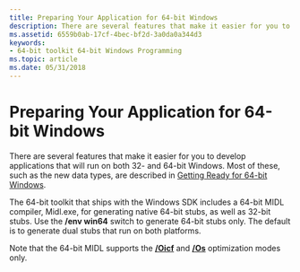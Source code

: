 ```yaml
---
title: Preparing Your Application for 64-bit Windows
description: There are several features that make it easier for you to develop applications that will run on both 32- and 64-bit Windows. Most of these, such as the new data types, are described in Getting Ready for 64-bit Windows.
ms.assetid: 6559b0ab-17cf-4bec-bf2d-3a0da0a344d3
keywords:
- 64-bit toolkit 64-bit Windows Programming
ms.topic: article
ms.date: 05/31/2018
---
```


# Preparing Your Application for 64-bit Windows

There are several features that make it easier for you to develop applications that will run on both 32- and 64-bit Windows. Most of these, such as the new data types, are described in [Getting Ready for 64-bit Windows](getting-ready-for-64-bit-windows.md).

The 64-bit toolkit that ships with the Windows SDK includes a 64-bit MIDL compiler, Midl.exe, for generating native 64-bit stubs, as well as 32-bit stubs. Use the **/env win64** switch to generate 64-bit stubs only. The default is to generate dual stubs that run on both platforms.

Note that the 64-bit MIDL supports the [**/Oicf**](https://docs.microsoft.com/windows/desktop/Midl/-oi) and [**/Os**](https://docs.microsoft.com/windows/desktop/Midl/-os) optimization modes only.

 

 




